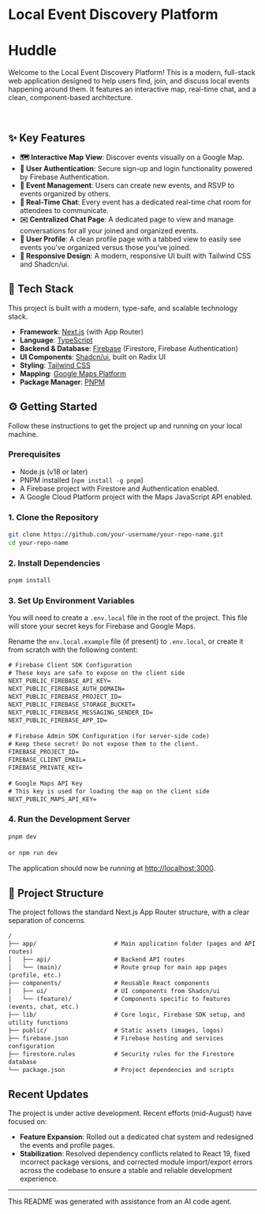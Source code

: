 # Local Event Discovery Platform
# Huddle

Welcome to the Local Event Discovery Platform! This is a modern, full-stack web application designed to help users find, join, and discuss local events happening around them. It features an interactive map, real-time chat, and a clean, component-based architecture.

![Project Screenshot](public/placeholder.jpg)

## ✨ Key Features

*   **🗺️ Interactive Map View**: Discover events visually on a Google Map.
*   **👤 User Authentication**: Secure sign-up and login functionality powered by Firebase Authentication.
*   **🎉 Event Management**: Users can create new events, and RSVP to events organized by others.
*   **💬 Real-Time Chat**: Every event has a dedicated real-time chat room for attendees to communicate.
*   **✉️ Centralized Chat Page**: A dedicated page to view and manage conversations for all your joined and organized events.
*   **👤 User Profile**: A clean profile page with a tabbed view to easily see events you've organized versus those you've joined.
*   **📱 Responsive Design**: A modern, responsive UI built with Tailwind CSS and Shadcn/ui.

## 🚀 Tech Stack

This project is built with a modern, type-safe, and scalable technology stack.

*   **Framework**: [Next.js](https://nextjs.org/) (with App Router)
*   **Language**: [TypeScript](https://www.typescriptlang.org/)
*   **Backend & Database**: [Firebase](https://firebase.google.com/) (Firestore, Firebase Authentication)
*   **UI Components**: [Shadcn/ui](https://ui.shadcn.com/), built on Radix UI
*   **Styling**: [Tailwind CSS](https://tailwindcss.com/)
*   **Mapping**: [Google Maps Platform](https://developers.google.com/maps)
*   **Package Manager**: [PNPM](https://pnpm.io/)

## ⚙️ Getting Started

Follow these instructions to get the project up and running on your local machine.

### Prerequisites

*   Node.js (v18 or later)
*   PNPM installed (`npm install -g pnpm`)
*   A Firebase project with Firestore and Authentication enabled.
*   A Google Cloud Platform project with the Maps JavaScript API enabled.

### 1. Clone the Repository

```bash
git clone https://github.com/your-username/your-repo-name.git
cd your-repo-name
```

### 2. Install Dependencies

```bash
pnpm install
```

### 3. Set Up Environment Variables

You will need to create a `.env.local` file in the root of the project. This file will store your secret keys for Firebase and Google Maps.

Rename the `env.local.example` file (if present) to `.env.local`, or create it from scratch with the following content:

```
# Firebase Client SDK Configuration
# These keys are safe to expose on the client side
NEXT_PUBLIC_FIREBASE_API_KEY=
NEXT_PUBLIC_FIREBASE_AUTH_DOMAIN=
NEXT_PUBLIC_FIREBASE_PROJECT_ID=
NEXT_PUBLIC_FIREBASE_STORAGE_BUCKET=
NEXT_PUBLIC_FIREBASE_MESSAGING_SENDER_ID=
NEXT_PUBLIC_FIREBASE_APP_ID=

# Firebase Admin SDK Configuration (for server-side code)
# Keep these secret! Do not expose them to the client.
FIREBASE_PROJECT_ID=
FIREBASE_CLIENT_EMAIL=
FIREBASE_PRIVATE_KEY=

# Google Maps API Key
# This key is used for loading the map on the client side
NEXT_PUBLIC_MAPS_API_KEY=
```

### 4. Run the Development Server

```bash
pnpm dev

or npm run dev
```

The application should now be running at [http://localhost:3000](http://localhost:3000).

## 📂 Project Structure

The project follows the standard Next.js App Router structure, with a clear separation of concerns.

```
/
├── app/                      # Main application folder (pages and API routes)
│   ├── api/                  # Backend API routes
│   └── (main)/               # Route group for main app pages (profile, etc.)
├── components/               # Reusable React components
│   ├── ui/                   # UI components from Shadcn/ui
│   └── (feature)/            # Components specific to features (events, chat, etc.)
├── lib/                      # Core logic, Firebase SDK setup, and utility functions
├── public/                   # Static assets (images, logos)
├── firebase.json             # Firebase hosting and services configuration
├── firestore.rules           # Security rules for the Firestore database
└── package.json              # Project dependencies and scripts
```

## Recent Updates

The project is under active development. Recent efforts (mid-August) have focused on:
*   **Feature Expansion**: Rolled out a dedicated chat system and redesigned the events and profile pages.
*   **Stabilization**: Resolved dependency conflicts related to React 19, fixed incorrect package versions, and corrected module import/export errors across the codebase to ensure a stable and reliable development experience.

---
This README was generated with assistance from an AI code agent.
```
